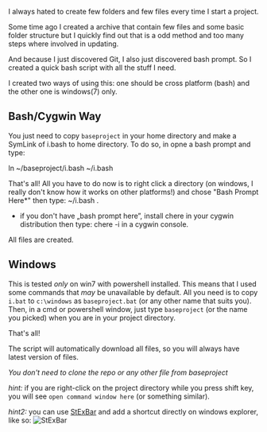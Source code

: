 I always hated to create few folders and few files every time I start a project.

Some time ago I created a archive that contain few files and some basic folder structure 
but I quickly find out that is a odd method and too many steps where involved in updating.

And because I just discovered Git, I also just discovered bash prompt. 
So I created a quick bash script with all the stuff I need.

I created two ways of using this: one should be cross platform (bash) and the other one is windows(7) only.


## Bash/Cygwin Way
You just need to copy `baseproject` in your home directory and make a SymLink of i.bash to home directory.
To do so, in opne a bash prompt and type:

ln ~/baseproject/i.bash ~/i.bash

That's all! All you have to do now is to right click a directory (on windows, I really don't know how it works on other platforms!) 
and chose "Bash Prompt Here*" then type: ~/i.bash .

* if you don't have „bash prompt here”, install chere in your cygwin distribution then type:
chere -i
in a cygwin console.

All files are created.


## Windows
This is tested _only_ on win7 with powershell installed. This means that I used some commands that _may_ be unavailable by default.
All you need is to copy `i.bat` to `c:\windows` as `baseproject.bat` (or any other name that suits you). 
Then, in a cmd or powershell window, just type `baseproject` (or the name you picked) when you are in your project directory.

That's all!

The script will automatically download all files, so you will always have latest version of files.

_You don't need to clone the repo or any other file from baseproject_

*hint:* if you are right-click on the project directory while you press shift key, you will see `open command window here` (or something similar).

*hint2:* you can use [StExBar](http://tools.tortoisesvn.net/StExBar.html) and add a shortcut directly on windows explorer, like so:
![StExBar](http://content.screencast.com/users/iamntz/folders/Jing/media/fec4ec95-4970-4f67-a05d-c8ff43ce1cc6/2012-01-15_2025.png)